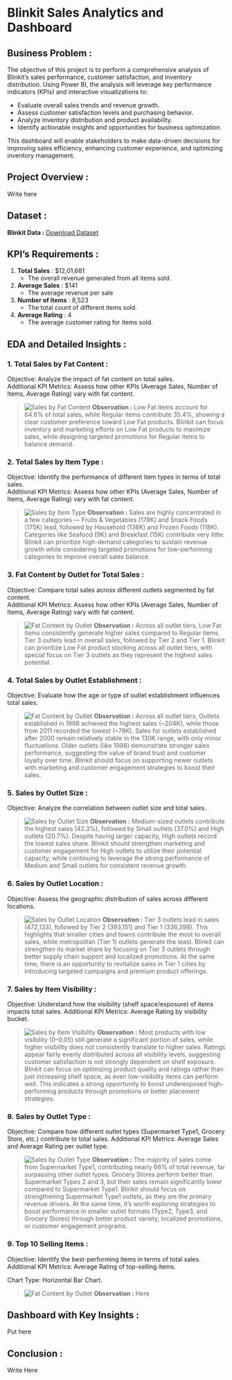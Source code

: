 # Blinkit Sales Analytics and Dashboard


## Business Problem :

The objective of this project is to perform a comprehensive analysis of Blinkit’s sales performance, customer satisfaction, and inventory distribution. Using Power BI, the analysis will leverage key performance indicators (KPIs) and interactive visualizations to:

- Evaluate overall sales trends and revenue growth.
- Assess customer satisfaction levels and purchasing behavior.
- Analyze inventory distribution and product availability.
- Identify actionable insights and opportunities for business optimization.

This dashboard will enable stakeholders to make data-driven decisions for improving sales efficiency, enhancing customer experience, and optimizing inventory management.


## Project Overview :  
Write here


## Dataset :

**Blinkit Data :** [Download Dataset](https://github.com/rishav197/Blinkit-Sales-Analytics-and-Dashboard/blob/main/Dataset/blinkit_data.csv)


## KPI’s Requirements :

1. **Total Sales** : $12,01,681
    - The overall revenue generated from all items sold.
2. **Average Sales** : $141 
    - The average revenue per sale
3. **Number of Items** : 8,523 
    - The total count of different items sold.
4. **Average Rating** : 4
    - The average customer rating for items sold.



## EDA and Detailed Insights :


<!-- Charts requirements -->
### 1. Total Sales by Fat Content :

Objective: Analyze the impact of fat content on total sales.<br>
Additional KPI Metrics: Assess how other KPIs (Average Sales, Number of Items, Average Rating) vary with fat content.

> ![Sales by Fat Content](https://github.com/rishav197/Blinkit-Sales-Analytics-and-Dashboard/blob/main/Plots/sales_by_fat_content.png)
>**Observation :** Low Fat items account for 64.6% of total sales, while Regular items contribute 35.4%, showing a clear customer preference toward Low Fat products. Blinkit can focus inventory and marketing efforts on Low Fat products to maximize sales, while designing targeted promotions for Regular items to balance demand.


### 2. Total Sales by Item Type :

Objective: Identify the performance of different item types in terms of total sales.<br>
Additional KPI Metrics: Assess how other KPIs (Average Sales, Number of Items, Average Rating) vary with fat content.

> ![Sales by Item Type](https://github.com/rishav197/Blinkit-Sales-Analytics-and-Dashboard/blob/main/Plots/sales_by_item_type.png)
>**Observation :** Sales are highly concentrated in a few categories — Fruits & Vegetables (178K) and Snack Foods (175K) lead, followed by Household (136K) and Frozen Foods (118K). Categories like Seafood (9K) and Breakfast (15K) contribute very little. Blinkit can prioritize high-demand categories to sustain revenue growth while considering targeted promotions for low-performing categories to improve overall sales balance.


### 3. Fat Content by Outlet for Total Sales :

Objective: Compare total sales across different outlets segmented by fat content.<br>
Additional KPI Metrics: Assess how other KPIs (Average Sales, Number of Items, Average Rating) vary with fat content.

> ![Fat Content by Outlet](https://github.com/rishav197/Blinkit-Sales-Analytics-and-Dashboard/blob/main/Plots/fat_content_by_outlet.png)
>**Observation :** Across all outlet tiers, Low Fat items consistently generate higher sales compared to Regular items. Tier 3 outlets lead in overall sales, followed by Tier 2 and Tier 1. Blinkit can prioritize Low Fat product stocking across all outlet tiers, with special focus on Tier 3 outlets as they represent the highest sales potential.

### 4. Total Sales by Outlet Establishment :

Objective: Evaluate how the age or type of outlet establishment influences total sales.

> ![Fat Content by Outlet](https://github.com/rishav197/Blinkit-Sales-Analytics-and-Dashboard/blob/main/Plots/sales_by_outlet_establishment.png)
>**Observation :** Across all outlet tiers, 
Outlets established in 1998 achieved the highest sales (~204K), while those from 2011 recorded the lowest (~78K). Sales for outlets established after 2000 remain relatively stable in the 130K range, with only minor fluctuations. Older outlets (like 1998) demonstrate stronger sales performance, suggesting the value of brand trust and customer loyalty over time. Blinkit should focus on supporting newer outlets with marketing and customer engagement strategies to boost their sales.


### 5. Sales by Outlet Size :

Objective: Analyze the correlation between outlet size and total sales.

> ![Sales by Outlet Size](https://github.com/rishav197/Blinkit-Sales-Analytics-and-Dashboard/blob/main/Plots/sales_by_outlet_size.png)
>**Observation :** Medium-sized outlets contribute the highest sales (42.3%), followed by Small outlets (37.0%) and High outlets (20.7%). Despite having larger capacity, High outlets record the lowest sales share. Blinkit should strengthen marketing and customer engagement for High outlets to utilize their potential capacity, while continuing to leverage the strong performance of Medium and Small outlets for consistent revenue growth.


### 6. Sales by Outlet Location :
Objective: Assess the geographic distribution of sales across different locations.

> ![Sales by Outlet Location](https://github.com/rishav197/Blinkit-Sales-Analytics-and-Dashboard/blob/main/Plots/sales_by_outlet_location.png)
>**Observation :** Tier 3 outlets lead in sales (472,133), followed by Tier 2 (393,151) and Tier 1 (336,398). This highlights that smaller cities and towns contribute the most to overall sales, while metropolitan (Tier 1) outlets generate the least. Blinkit can strengthen its market share by focusing on Tier 3 outlets through better supply chain support and localized promotions. At the same time, there is an opportunity to revitalize sales in Tier 1 cities by introducing targeted campaigns and premium product offerings.


### 7. Sales by Item Visibility :

Objective: Understand how the visibility (shelf space/exposure) of items impacts total sales.
Additional KPI Metrics: Average Rating by visibility bucket.

> ![Sales by Item Visibility](https://github.com/rishav197/Blinkit-Sales-Analytics-and-Dashboard/blob/main/Plots/sales_by_item_visibility.png)
>**Observation :** Most products with low visibility (0–0.05) still generate a significant portion of sales, while higher visibility does not consistently translate to higher sales. Ratings appear fairly evenly distributed across all visibility levels, suggesting customer satisfaction is not strongly dependent on shelf exposure. Blinkit can focus on optimizing product quality and ratings rather than just increasing shelf space, as even low-visibility items can perform well. This indicates a strong opportunity to boost underexposed high-performing products through promotions or better placement strategies.



### 8. Sales by Outlet Type : 

Objective: Compare how different outlet types (Supermarket Type1, Grocery Store, etc.) contribute to total sales.
Additional KPI Metrics: Average Sales and Average Rating per outlet type.

> ![Sales by Outlet Type](https://github.com/rishav197/Blinkit-Sales-Analytics-and-Dashboard/blob/main/Plots/sales_by_outlet_type.png)
>**Observation :** The majority of sales come from Supermarket Type1, contributing nearly 66% of total revenue, far surpassing other outlet types. Grocery Stores perform better than Supermarket Types 2 and 3, but their sales remain significantly lower compared to Supermarket Type1. Blinkit should focus on strengthening Supermarket Type1 outlets, as they are the primary revenue drivers. At the same time, it’s worth exploring strategies to boost performance in smaller outlet formats (Type2, Type3, and Grocery Stores) through better product variety, localized promotions, or customer engagement programs.


### 9. Top 10 Selling Items :

Objective: Identify the best-performing items in terms of total sales.
Additional KPI Metrics: Average Rating of top-selling items.

Chart Type: Horizontal Bar Chart.
> ![Fat Content by Outlet]()
>**Observation :** Here 



## Dashboard with Key Insights :

Put here 



## Conclusion :

Write 
Here